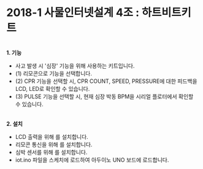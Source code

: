 <h1>2018-1 사물인터넷설계 4조 : 하트비트키트</h1>
<br>
<b>1. 기능</b>
<ul>
  <li>사고 발생 시 '심장' 기능을 위해 사용하는 키트입니다.</li>
  <li>(1) 리모콘으로 기능을 선택합니다.</li>
  <li>(2) CPR 기능을 선택할 시, CPR COUNT, SPEED, PRESSURE에 대한 피드백을 LCD, LED로 확인할 수 있습니다.</li>
  <li>(3) PULSE 기능을 선택할 시, 현재 심장 박동 BPM을 시리얼 플로터에서 확인할 수 있습니다. </li>
</ul>
<br>
<b>2. 설치</b>
<ul>
  <li>LCD 출력을 위해 <LiquidCrystal.h>를 설치합니다.</li>
  <li>리모콘 통신을 위해 <IRremote.h>를 설치합니다.</li>
  <li>심박 센서를 위해 <PulseSensorPlayground.h>를 설치합니다.</li>
  <li>iot.ino 파일을 스케치에 로드하여 아두이노 UNO 보드에 로드합니다.</li>
</ul>
